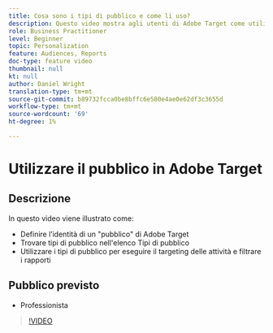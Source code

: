 ```yaml
---
title: Cosa sono i tipi di pubblico e come li uso?
description: Questo video mostra agli utenti di Adobe Target come utilizzare i tipi di pubblico per eseguire il targeting delle attività e filtrare i rapporti.
role: Business Practitioner
level: Beginner
topic: Personalization
feature: Audiences, Reports
doc-type: feature video
thumbnail: null
kt: null
author: Daniel Wright
translation-type: tm+mt
source-git-commit: b89732fcca0be8bffc6e580e4ae0e62df3c3655d
workflow-type: tm+mt
source-wordcount: '69'
ht-degree: 1%

---
```



# Utilizzare il pubblico in Adobe Target

## Descrizione

In questo video viene illustrato come:

* Definire l’identità di un &quot;pubblico&quot; di Adobe Target
* Trovare tipi di pubblico nell&#39;elenco Tipi di pubblico
* Utilizzare i tipi di pubblico per eseguire il targeting delle attività e filtrare i rapporti

## Pubblico previsto

* Professionista

>[!VIDEO](https://video.tv.adobe.com/v/17398/?quality=12)